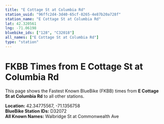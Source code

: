 ```yaml
---
title: "E Cottage St at Columbia Rd"
station_uuid: "96ffc2d4-3d40-65cf-8265-4e87b20a728f"
station_name: "E Cottage St at Columbia Rd"
lat: 42.320561
lng: -71.06198
bluebike_ids: ["128", "C32018"]
all_names: ["E Cottage St at Columbia Rd"]
type: "station"
---
```


# FKBB Times from E Cottage St at Columbia Rd

This page shows the Fastest Known BlueBike (FKBB) times from **E Cottage St at Columbia Rd** to all other stations.

**Location:** 42.34775567, -71.1356758  
**BlueBike Station IDs:** D32072  
**All Known Names:** Walbridge St at Commonwealth Ave

